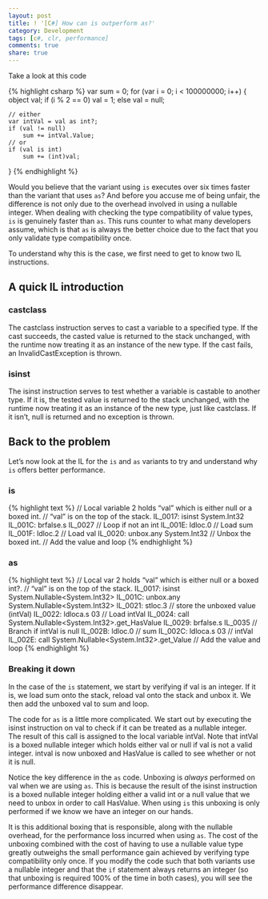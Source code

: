 ```yaml
---
layout: post
title: ! '[C#] How can is outperform as?'
category: Development
tags: [c#, clr, performance]
comments: true
share: true
---
```

Take a look at this code

{% highlight csharp %}
var sum = 0;
for (var i = 0; i < 100000000; i++)
{
	object val;
	if (i % 2 == 0)
		val = 1;
	else
		val = null;

	// either
	var intVal = val as int?;
	if (val != null)
		sum += intVal.Value;
	// or
	if (val is int)
		sum += (int)val;
}
{% endhighlight %}

Would you believe that the variant using `is` executes over six times faster than the variant that uses `as`? And before you accuse me of being unfair, the difference is not only due to the overhead involved in using a nullable integer. When dealing with checking the type compatibility of value types, `is` is genuinely faster than `as`. This runs counter to what many developers assume, which is that `as` is always the better choice due to the fact that you only validate type compatibility once.

To understand why this is the case, we first need to get to know two IL instructions.

## A quick IL introduction

### castclass

The castclass instruction serves to cast a variable to a specified type. If the cast succeeds, the casted value is returned to the stack unchanged, with the runtime now treating it as an instance of the new type. If the cast fails, an InvalidCastException is thrown.

### isinst

The isinst instruction serves to test whether a variable is castable to another type. If it is, the tested value is returned to the stack unchanged, with the runtime now treating it as an instance of the new type, just like castclass. If it isn’t, null is returned and no exception is thrown.

## Back to the problem

Let’s now look at the IL for the `is` and `as` variants to try and understand why `is` offers better performance.

### is

{% highlight text %}
// Local variable 2 holds “val” which is either null or a boxed int.
// “val” is on the top of the stack.
IL_0017:  isinst      System.Int32
IL_001C:  brfalse.s   IL_0027 // Loop if not an int
IL_001E:  ldloc.0     // Load sum
IL_001F:  ldloc.2     // Load val
IL_0020:  unbox.any   System.Int32 // Unbox the boxed int.
// Add the value and loop
{% endhighlight %}

### as

{% highlight text %}
// Local var 2 holds “val” which is either null or a boxed int?.
// “val” is on the top of the stack.
IL_0017:  isinst      System.Nullable<System.Int32>
IL_001C:  unbox.any   System.Nullable<System.Int32>
IL_0021:  stloc.3     // store the unboxed value (intVal)
IL_0022:  ldloca.s    03 // Load intVal
IL_0024:  call        System.Nullable<System.Int32>.get_HasValue
IL_0029:  brfalse.s   IL_0035 // Branch if intVal is null
IL_002B:  ldloc.0     // sum
IL_002C:  ldloca.s    03 // intVal
IL_002E:  call        System.Nullable<System.Int32>.get_Value
// Add the value and loop
{% endhighlight %}

### Breaking it down

In the case of the `is` statement, we start by verifying if val is an integer. If it is, we load sum onto the stack, reload val onto the stack and unbox it. We then add the unboxed val to sum and loop.

The code for `as` is a little more complicated. We start out by executing the isinst instruction on val to check if it can be treated as a nullable integer. The result of this call is assigned to the local variable intVal. Note that intVal is a boxed nullable integer which holds either val or null if val is not a valid integer. intval is now unboxed and HasValue is called to see whether or not it is null.

Notice the key difference in the `as` code. Unboxing is *always* performed on val when we are using `as`. This is because the result of the isinst instruction is a boxed nullable integer holding either a valid int or a null value that we need to unbox in order to call HasValue. When using `is` this unboxing is only performed if we know we have an integer on our hands.

It is this additional boxing that is responsible, along with the nullable overhead, for the performance loss incurred when using `as`. The cost of the unboxing combined with the cost of having to use a nullable value type greatly outweighs the small performance gain achieved by verifying type compatibility only once. If you modify the code such that both variants use a nullable integer and that the `if` statement always returns an integer (so that unboxing is required 100% of the time in both cases), you will see the performance difference disappear.